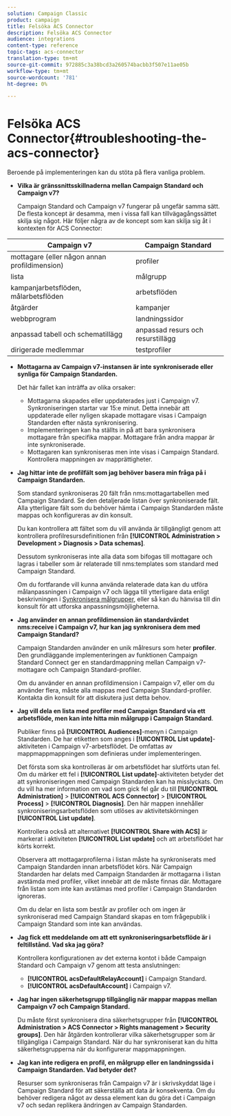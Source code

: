 ```yaml
---
solution: Campaign Classic
product: campaign
title: Felsöka ACS Connector
description: Felsöka ACS Connector
audience: integrations
content-type: reference
topic-tags: acs-connector
translation-type: tm+mt
source-git-commit: 972885c3a38bcd3a260574bacbb3f507e11ae05b
workflow-type: tm+mt
source-wordcount: '781'
ht-degree: 0%

---
```



# Felsöka ACS Connector{#troubleshooting-the-acs-connector}

Beroende på implementeringen kan du stöta på flera vanliga problem.

* **Vilka är gränssnittsskillnaderna mellan Campaign Standard och Campaign v7?**

   Campaign Standard och Campaign v7 fungerar på ungefär samma sätt. De flesta koncept är desamma, men i vissa fall kan tillvägagångssättet skilja sig något. Här följer några av de koncept som kan skilja sig åt i kontexten för ACS Connector:

<table> 
 <thead> 
  <tr> 
   <th> Campaign v7<br /> </th> 
   <th> Campaign Standard<br /> </th> 
  </tr> 
 </thead> 
 <tbody> 
  <tr> 
   <td> mottagare (eller någon annan profildimension)<br /> </td> 
   <td> profiler<br /> </td> 
  </tr> 
  <tr> 
   <td> lista<br /> </td> 
   <td> målgrupp<br /> </td> 
  </tr> 
  <tr> 
   <td> kampanjarbetsflöden, målarbetsflöden<br /> </td> 
   <td> arbetsflöden<br /> </td> 
  </tr> 
  <tr> 
   <td> åtgärder<br /> </td> 
   <td> kampanjer<br /> </td> 
  </tr> 
  <tr> 
   <td> webbprogram<br /> </td> 
   <td> landningssidor<br /> </td> 
  </tr> 
  <tr> 
   <td> anpassad tabell och schematillägg<br /> </td> 
   <td> anpassad resurs och resurstillägg<br /> </td> 
  </tr> 
  <tr> 
   <td> dirigerade medlemmar<br /> </td> 
   <td> testprofiler<br /> </td> 
  </tr> 
 </tbody> 
</table>

* **Mottagarna av Campaign v7-instansen är inte synkroniserade eller synliga för Campaign Standarden.**

   Det här fallet kan inträffa av olika orsaker:

   * Mottagarna skapades eller uppdaterades just i Campaign v7. Synkroniseringen startar var 15:e minut. Detta innebär att uppdaterade eller nyligen skapade mottagare visas i Campaign Standarden efter nästa synkronisering.
   * Implementeringen kan ha ställts in på att bara synkronisera mottagare från specifika mappar. Mottagare från andra mappar är inte synkroniserade.
   * Mottagaren kan synkroniseras men inte visas i Campaign Standard. Kontrollera mappningen av mapprättigheter.

* **Jag hittar inte de profilfält som jag behöver basera min fråga på i Campaign Standarden.**

   Som standard synkroniseras 20 fält från nms:mottagartabellen med Campaign Standard. Se den detaljerade listan över synkroniserade fält. Alla ytterligare fält som du behöver hämta i Campaign Standarden måste mappas och konfigureras av din konsult.

   Du kan kontrollera att fältet som du vill använda är tillgängligt genom att kontrollera profilresursdefinitionen från **[!UICONTROL Administration > Development > Diagnosis > Data schemas]**.

   Dessutom synkroniseras inte alla data som bifogas till mottagare och lagras i tabeller som är relaterade till nms:templates som standard med Campaign Standard.

   Om du fortfarande vill kunna använda relaterade data kan du utföra målanpassningen i Campaign v7 och lägga till ytterligare data enligt beskrivningen i [Synkronisera målgrupper](../../integrations/using/synchronizing-audiences.md), eller så kan du hänvisa till din konsult för att utforska anpassningsmöjligheterna.

* **Jag använder en annan profildimension än standardvärdet nms:receive i Campaign v7, hur kan jag synkronisera dem med Campaign Standard?**

   Campaign Standarden använder en unik målresurs som heter **profiler**. Den grundläggande implementeringen av funktionen Campaign Standard Connect ger en standardmappning mellan Campaign v7-mottagare och Campaign Standard-profiler.

   Om du använder en annan profildimension i Campaign v7, eller om du använder flera, måste alla mappas med Campaign Standard-profiler. Kontakta din konsult för att diskutera just detta behov.

* **Jag vill dela en lista med profiler med Campaign Standard via ett arbetsflöde, men kan inte hitta min målgrupp i Campaign Standard**.

   Publiker finns på **[!UICONTROL Audiences]**-menyn i Campaign Standarden. De har etiketten som anges i **[!UICONTROL List update]**-aktiviteten i Campaign v7-arbetsflödet. De omfattas av mappmappmappningen som definieras under implementeringen.

   Det första som ska kontrolleras är om arbetsflödet har slutförts utan fel. Om du märker ett fel i **[!UICONTROL List update]**-aktiviteten betyder det att synkroniseringen med Campaign Standarden kan ha misslyckats. Om du vill ha mer information om vad som gick fel går du till **[!UICONTROL Administration]** > **[!UICONTROL ACS Connector]** > **[!UICONTROL Process]** > **[!UICONTROL Diagnosis]**. Den här mappen innehåller synkroniseringsarbetsflöden som utlöses av aktivitetskörningen **[!UICONTROL List update]**.

   Kontrollera också att alternativet **[!UICONTROL Share with ACS]** är markerat i aktiviteten **[!UICONTROL List update]** och att arbetsflödet har körts korrekt.

   Observera att mottagarprofilerna i listan måste ha synkroniserats med Campaign Standarden innan arbetsflödet körs. När Campaign Standarden har delats med Campaign Standarden är mottagarna i listan avstämda med profiler, vilket innebär att de måste finnas där. Mottagare från listan som inte kan avstämas med profiler i Campaign Standarden ignoreras.

   Om du delar en lista som består av profiler och om ingen är synkroniserad med Campaign Standard skapas en tom frågepublik i Campaign Standard som inte kan användas.

* **Jag fick ett meddelande om att ett synkroniseringsarbetsflöde är i feltillstånd. Vad ska jag göra?**

   Kontrollera konfigurationen av det externa kontot i både Campaign Standard och Campaign v7 genom att testa anslutningen:

   * **[!UICONTROL acsDefaultRelayAccount]** i Campaign Standard.
   * **[!UICONTROL acsDefaultAccount]** i Campaign v7.

* **Jag har ingen säkerhetsgrupp tillgänglig när mappar mappas mellan Campaign v7 och Campaign Standard.**

   Du måste först synkronisera dina säkerhetsgrupper från **[!UICONTROL Administration > ACS Connector > Rights management > Security groups]**. Den här åtgärden kontrollerar vilka säkerhetsgrupper som är tillgängliga i Campaign Standard. När du har synkroniserat kan du hitta säkerhetsgrupperna när du konfigurerar mappmappningen.

* **Jag kan inte redigera en profil, en målgrupp eller en landningssida i Campaign Standarden. Vad betyder det?**

   Resurser som synkroniseras från Campaign v7 är i skrivskyddat läge i Campaign Standard för att säkerställa att data är konsekventa. Om du behöver redigera något av dessa element kan du göra det i Campaign v7 och sedan replikera ändringen av Campaign Standarden.

